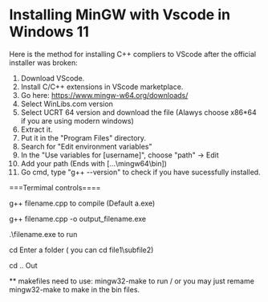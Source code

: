 # Installing MinGW with Vscode in Windows 11
Here is the method for installing C++ compliers to VScode after the official installer was broken:

1. Download VScode.
2. Install C/C++ extensions in VScode marketplace.
3. Go here: https://www.mingw-w64.org/downloads/
4. Select WinLibs.com version
5. Select UCRT 64 version and download the file (Alawys choose x86*64 if you are using modern windows)
6. Extract it.
7. Put it in the "Program Files" directory.
8. Search for "Edit environment variables"
9. In the "Use variables for [username]", choose "path" -> Edit
10. Add your path (Ends with [...\mingw64\bin])
11. Go cmd, type "g++ --version" to check if you have sucessfully installed.

===Termimal controls====

g++ filename.cpp to compile (Default a.exe)

g++ filename.cpp -o output_filename.exe

.\filename.exe to run

cd Enter a folder ( you can cd file1\subfile2)

cd .. Out

** makefiles need to use: mingw32-make to run / or you may just remame mingw32-make to make in the bin files.
